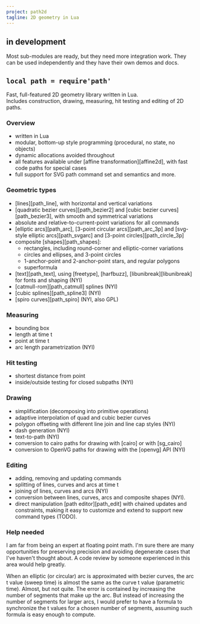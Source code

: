 ```yaml
---
project: path2d
tagline: 2D geometry in Lua
---
```


## in development

Most sub-modules are ready, but they need more integration work.
They can be used independently and they have their own demos and docs.

## `local path = require'path'`

Fast, full-featured 2D geometry library written in Lua. \
Includes construction, drawing, measuring, hit testing and editing of 2D paths.

### Overview

  * written in Lua
  * modular, bottom-up style programming (procedural, no state, no objects)
  * dynamic allocations avoided throughout
  * all features available under [affine transformation][affine2d], with fast code paths for special cases
  * full support for SVG path command set and semantics and more.

### Geometric types

  * [lines][path_line], with horizontal and vertical variations
  * [quadratic bezier curves][path_bezier2] and [cubic bezier curves][path_bezier3], with
    smooth and symmetrical variations
  * absolute and relative-to-current-point variations for all commands
  * [elliptic arcs][path_arc], [3-point circular arcs][path_arc_3p] and
    [svg-style elliptic arcs][path_svgarc] and [3-point circles][path_circle_3p]
  * composite [shapes][path_shapes]:
    * rectangles, including round-corner and elliptic-corner variations
    * circles and ellipses, and 3-point circles
    * 1-anchor-point and 2-anchor-point stars, and regular polygons
    * superformula
  * [text][path_text], using [freetype], [harfbuzz],
    [libunibreak][libunibreak] for fonts and shaping (NYI)
  * [catmull-rom][path_catmull] splines (NYI)
  * [cubic splines][path_spline3] (NYI)
  * [spiro curves][path_spiro] (NYI, also GPL)

### Measuring

  * bounding box
  * length at time t
  * point at time t
  * arc length parametrization (NYI)

### Hit testing

  * shortest distance from point
  * inside/outside testing for closed subpaths (NYI)

### Drawing

  * simplification (decomposing into primitive operations)
  * adaptive interpolation of quad and cubic bezier curves
  * polygon offseting with different line join and line cap styles (NYI)
  * dash generation (NYI)
  * text-to-path (NYI)
  * conversion to cairo paths for drawing with [cairo] or with [sg_cairo]
  * conversion to OpenVG paths for drawing with the [openvg] API (NYI)

### Editing

  * adding, removing and updating commands
  * splitting of lines, curves and arcs at time t
  * joining of lines, curves and arcs (NYI)
  * conversion between lines, curves, arcs and composite shapes (NYI).
  * direct manipulation [path editor][path_edit] with chained updates and constraints,
    making it easy to customize and extend to support new command types (TODO).

### Help needed

I am far from being an expert at floating point math. I'm sure there are many opportunities for preserving
precision and avoiding degenerate cases that I've haven't thought about. A code review by someone experienced
in this area would help greatly.

When an elliptic (or circular) arc is approximated with bezier curves, the arc t value (sweep time) is almost
the same as the curve t value (parametric time). Almost, but not quite. The error is contained by increasing
the number of segments that make up the arc. But instead of increasing the number of segments for larger arcs,
I would prefer to have a formula to synchronize the t values for a chosen number of segments, assuming such
formula is easy enough to compute.
